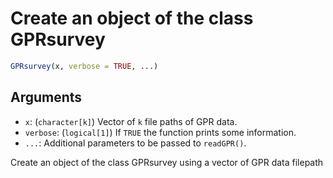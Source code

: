 # Create an object of the class GPRsurvey

```r
GPRsurvey(x, verbose = TRUE, ...)
```

## Arguments

- `x`: (`character[k]`) Vector of `k` file paths of GPR data.
- `verbose`: (`logical[1]`) If `TRUE` the function prints some information.
- `...`: Additional parameters to be passed to `readGPR()`.

Create an object of the class GPRsurvey using a vector of GPR data filepath